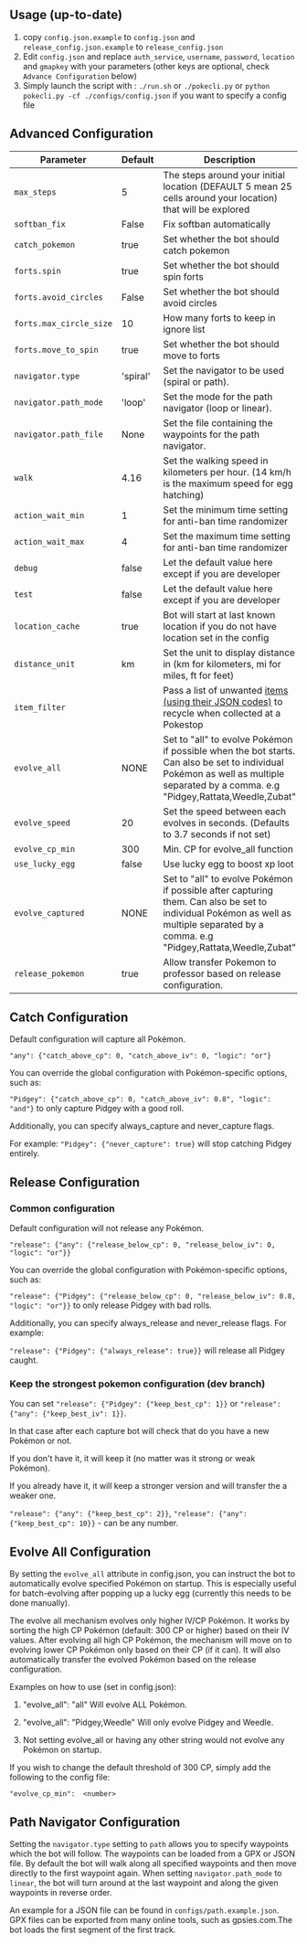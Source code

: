 ## Usage (up-to-date)
  1. copy `config.json.example` to `config.json` and `release_config.json.example` to `release_config.json`
  2. Edit `config.json` and replace `auth_service`, `username`, `password`, `location` and `gmapkey` with your parameters (other keys are optional, check `Advance Configuration` below)
  3. Simply launch the script with : `./run.sh` or `./pokecli.py` or `python pokecli.py -cf ./configs/config.json` if you want to specify a config file

## Advanced Configuration
|      Parameter     | Default |                                                                                         Description                                                                                         |
|------------------|-------|-------------------------------------------------------------------------------------------------------------------------------------------------------------------------------------------|
| `max_steps`        | 5       | The steps around your initial location (DEFAULT 5 mean 25 cells around your location) that will be explored                                                                              
| `softban_fix`  | False       | Fix softban automatically 
| `catch_pokemon`             | true     | Set whether the bot should catch pokemon |
| `forts.spin`             | true     | Set whether the bot should spin forts |
| `forts.avoid_circles`             | False     | Set whether the bot should avoid circles |
| `forts.max_circle_size`             | 10     | How many forts to keep in ignore list |
| `forts.move_to_spin`             | true     | Set whether the bot should move to forts |
| `navigator.type`             | 'spiral'     | Set the navigator to be used (spiral or path). |
| `navigator.path_mode`             | 'loop'     | Set the mode for the path navigator (loop or linear). |
| `navigator.path_file`             | None     | Set the file containing the waypoints for the path navigator. |
| `walk`             | 4.16    | Set the walking speed in kilometers per hour. (14 km/h is the maximum speed for egg hatching)                                                                                               |
| `action_wait_min`   | 1       | Set the minimum time setting for anti-ban time randomizer
| `action_wait_max`   | 4       | Set the maximum time setting for anti-ban time randomizer
| `debug`            | false   | Let the default value here except if you are developer                                                                                                                                      |
| `test`             | false   | Let the default value here except if you are developer                                                                                                                                      |                                                                                       |
| `location_cache`   | true    | Bot will start at last known location if you do not have location set in the config                                                                                                         |
| `distance_unit`    | km      | Set the unit to display distance in (km for kilometers, mi for miles, ft for feet)                                                                                                          |
| `item_filter`      |         | Pass a list of unwanted [items (using their JSON codes)](https://github.com/PokemonGoF/PokemonGo-Bot/wiki/Item-ID's) to recycle when collected at a Pokestop                                                                                                      |
| `evolve_all`       | NONE    | Set to "all" to evolve Pokémon if possible when the bot starts. Can also be set to individual Pokémon as well as multiple separated by a comma. e.g "Pidgey,Rattata,Weedle,Zubat"                                                                                                           |
| `evolve_speed`     | 20      | Set the speed between each evolves in seconds. (Defaults to 3.7 seconds if not set)                                                                                                         |
| `evolve_cp_min`           | 300   |                   Min. CP for evolve_all function             
| `use_lucky_egg`    | false   | Use lucky egg to boost xp loot
| `evolve_captured` | NONE | Set to "all" to evolve Pokémon if possible after capturing them. Can also be set to individual Pokémon as well as multiple separated by a comma. e.g "Pidgey,Rattata,Weedle,Zubat"   
| `release_pokemon` | true | Allow transfer Pokemon to professor based on release configuration.

## Catch Configuration
Default configuration will capture all Pokémon.

```"any": {"catch_above_cp": 0, "catch_above_iv": 0, "logic": "or"}```

You can override the global configuration with Pokémon-specific options, such as:

```"Pidgey": {"catch_above_cp": 0, "catch_above_iv": 0.8", "logic": "and"}``` to only capture Pidgey with a good roll.

Additionally, you can specify always_capture and never_capture flags.

For example: ```"Pidgey": {"never_capture": true}``` will stop catching Pidgey entirely.

## Release Configuration

### Common configuration

Default configuration will not release any Pokémon.

```"release": {"any": {"release_below_cp": 0, "release_below_iv": 0, "logic": "or"}}```

You can override the global configuration with Pokémon-specific options, such as:

```"release": {"Pidgey": {"release_below_cp": 0, "release_below_iv": 0.8, "logic": "or"}}``` to only release Pidgey with bad rolls.

Additionally, you can specify always_release and never_release flags. For example:

```"release": {"Pidgey": {"always_release": true}}``` will release all Pidgey caught.

### Keep the strongest pokemon configuration (dev branch)

You can set ```"release": {"Pidgey": {"keep_best_cp": 1}}``` or ```"release": {"any": {"keep_best_iv": 1}}```.

In that case after each capture bot will check that do you have a new Pokémon or not.

If you don't have it, it will keep it (no matter was it strong or weak Pokémon).

If you already have it, it will keep a stronger version and will transfer the a weaker one.

```"release": {"any": {"keep_best_cp": 2}}```, ```"release": {"any": {"keep_best_cp": 10}}``` - can be any number.

## Evolve All Configuration

By setting the `evolve_all` attribute in config.json, you can instruct the bot to automatically
evolve specified Pokémon on startup. This is especially useful for batch-evolving after popping up
a lucky egg (currently this needs to be done manually).

The evolve all mechanism evolves only higher IV/CP Pokémon. It works by sorting the high CP Pokémon (default: 300 CP or higher)
based on their IV values. After evolving all high CP Pokémon, the mechanism will move on to evolving lower CP Pokémon
only based on their CP (if it can).
It will also automatically transfer the evolved Pokémon based on the release configuration.

Examples on how to use (set in config.json):

1. "evolve_all": "all"
  Will evolve ALL Pokémon.

2. "evolve_all": "Pidgey,Weedle"
  Will only evolve Pidgey and Weedle.

3. Not setting evolve_all or having any other string would not evolve any Pokémon on startup.

If you wish to change the default threshold of 300 CP, simply add the following to the config file:

```
"evolve_cp_min":  <number>
```

## Path Navigator Configuration

Setting the `navigator.type` setting to `path` allows you to specify waypoints which the bot will follow. The waypoints can be loaded from a GPX or JSON file. By default the bot will walk along all specified waypoints and then move directly to the first waypoint again. When setting `navigator.path_mode` to `linear`, the bot will turn around at the last waypoint and along the given waypoints in reverse order.

An example for a JSON file can be found in `configs/path.example.json`. GPX files can be exported from many online tools, such as gpsies.com.The bot loads the first segment of the first track.

